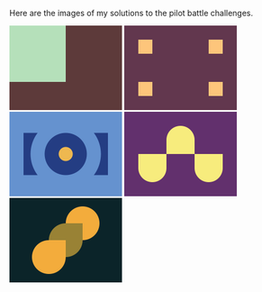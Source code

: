 Here are the images of my solutions to the pilot battle challenges.

![](images/001.png)
![](images/002.png)
![](images/003.png)
![](images/004.png)
![](images/005.png)
